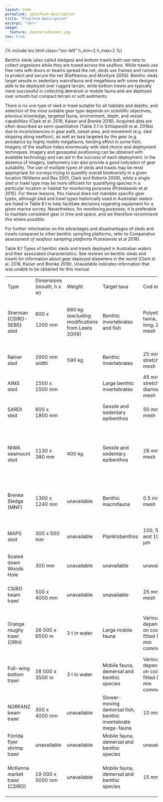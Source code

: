```yaml
---
layout: home
permalink: /platform-description
title: "Platform Description"
excerpt: "<br>"
image:
  feature: /banners/banner.jpg
toc: true
---
```

{% include toc.html class="toc-left" h_min=2 h_max=2 %}


Benthic sleds (also called sledges) and bottom trawls both use nets to collect organisms while they are towed across the seafloor. While trawls use free nets with doors or beams spread the net, sleds use frames and runners to protect and secure the net (Eleftheriou and Mcintyre 2005). Benthic sleds target sessile or sedentary macrofauna and megafauna with some designs able to be deployed over rugged terrain, while bottom trawls are typically more successful in collecting demersal or mobile fauna and are deployed over smooth but compact terrain or soft sediments. 

There is no one type of sled or trawl suitable for all habitats and depths, and selection of the most suitable gear type depends on scientific objectives, previous knowledge, targeted fauna, environment, depth, and vessel capabilities (Clark et al. 2016, Kaiser and Brenke 2016). Acquired data are often described as semi-quantitative (Table 2.1 in Schiaparelli et al. 2016a) due to inconsistencies in gear path, swept area, and movement (e.g. sled skipping along seafloor), as well as taxa targeted by the gear (e.g. avoidance by highly mobile megafauna, herding effect in some fish). Imagery of the seafloor helps enormously with sled choice and deployment techniques. Imagery and geospatial positioning can be obtained with available technology and can aid in the success of each deployment. In the absence of imagery, bathymetry can also provide a good indication of gear suitability. The use of multiple types of sleds and trawls may be most appropriate for surveys trying to quantify overall biodiversity in a given location (Williams and Bax 2001, Clark and Roberts 2008), while a single sled or trawl type may be more efficient for quantifying species in a particular location or habitat for monitoring purposes (Przeslawski et al. 2015). For these reasons, this manual does not mandate specific gear types, although sled and trawl types historically used in Australian waters are listed in Table 8.1 to help facilitate decisions regarding equipment for a given marine survey. Nevertheless, for monitoring purposes, it is preferable to maintain consistent gear in time and space, and we therefore recommend this where possible.

For further information on the advantages and disadvantages of sleds and trawls compared to other benthic sampling platforms, refer to _Comparative assessment of seafloor sampling platforms_ Przeslawski et al 2018).

Table 8.1 Types of benthic sleds and trawls deployed in Australian waters and their associated characteristics. See reviews on benthic sleds and trawls for information about gear deployed elsewhere in the world (Clark et al. 2016, Kaiser and Brenke 2016). Unavailable indicates information that was unable to be obtained for this manual.


<table>
  <tr>
   <td>Type
   </td>
   <td>Dimensions (mouth, h x w)
   </td>
   <td>Weight
   </td>
   <td>Target taxa
   </td>
   <td>Cod end
   </td>
   <td>Other features
   </td>
   <td>Suitable terrain
   </td>
   <td>Ref
   </td>
  </tr>
  <tr>
   <td>Sherman (CSIRO-SEBS) sled
   </td>
   <td>600 x
<p>
1200 mm
   </td>
   <td>860 kg (excluding modifications from Lewis 2009)
   </td>
   <td>Benthic invertebrates and fish
   </td>
   <td>Polyethylene twine, 3.2 m long, 25 mm mesh
   </td>
   <td>Reinforced frame, weak link chains, chaffing mat, net sonde, optional infaunal or 1 mm net
   </td>
   <td>Seamount, rugged terrain, hard substrates
   </td>
   <td>(Lewis 1999, 2009)
   </td>
  </tr>
  <tr>
   <td>Rainer sled
   </td>
   <td>2900 mm width
   </td>
   <td>590 kg
   </td>
   <td>Benthic invertebrates
   </td>
   <td>25 mm stretch mesh 
   </td>
   <td>Sled divided into epibenthic and infaunal halves
   </td>
   <td>Various shelf substrates
   </td>
   <td>(Bax et al. 1999)
   </td>
  </tr>
  <tr>
   <td>AIMS sled
   </td>
   <td>1500 x 1000 mm
   </td>
   <td>
   </td>
   <td>Large benthic invertebrates 
   </td>
   <td>45 mm stretch diamond mesh
   </td>
   <td>
   </td>
   <td>Various shelf substrates
   </td>
   <td>(Colquhoun et al. 2007)
   </td>
  </tr>
  <tr>
   <td>SARDI sled
   </td>
   <td>600 x 1800 mm
   </td>
   <td>
   </td>
   <td>Sessile and sedentary epibenthos
   </td>
   <td>50 mm mesh
   </td>
   <td>
   </td>
   <td>Soft sediment shelf ecosystems
   </td>
   <td>(Ward et al. 2006)
   </td>
  </tr>
  <tr>
   <td>NIWA seamount sled
   </td>
   <td>1130 x 380 mm
   </td>
   <td>400 kg
   </td>
   <td>Sessile and sedentary epibenthos
   </td>
   <td>28 mm mesh
   </td>
   <td>Reinforced frame, weak link chains, location beacon, anti-chafing net, smaller model available (250 kg)
   </td>
   <td>Seamount, rugged terrain, hard substrates
   </td>
   <td>(Clark and Stewart 2016)
   </td>
  </tr>
  <tr>
   <td>Brenke Sledge (MNF)
   </td>
   <td>1300 x 1240 mm
   </td>
   <td>unavailable
   </td>
   <td>Benthic macrofauna
   </td>
   <td>0.5 mm mesh
   </td>
   <td>Dual nets, nodule exclusion mesh, insulated cod end
   </td>
   <td>Smooth terrain
   </td>
   <td>(Brenke 2005)
   </td>
  </tr>
  <tr>
   <td>MAPS sled
   </td>
   <td>300 x 500 mm
   </td>
   <td>unavailable
   </td>
   <td>Planktobenthos
   </td>
   <td>100, 500, and 1000 µm 
   </td>
   <td>Concurrent planktobenthic and benthic sampling, tri-layered net
   </td>
   <td>Smooth terrain
   </td>
   <td>(Przeslawski and McArthur 2009)
   </td>
  </tr>
  <tr>
   <td>Scaled down Woods Hole
   </td>
   <td>300 mm
   </td>
   <td>unavailable
   </td>
   <td>unavailable
   </td>
   <td>unavailable
   </td>
   <td>unavailable
   </td>
   <td>Estuaries
   </td>
   <td>(Hirst 2004)
   </td>
  </tr>
  <tr>
   <td>CSIRO beam trawl
   </td>
   <td>500 x 4000 mm
   </td>
   <td>unavailable
   </td>
   <td>unavailable
   </td>
   <td>25 mm mesh
   </td>
   <td>Tickler chains, triple tow bridle, chaffing mat, pivot points
   </td>
   <td>Flat to low relief terrain, soft substrates
   </td>
   <td>(Lewis 2010)
   </td>
  </tr>
  <tr>
   <td>Orange roughy trawl (ORH)
   </td>
   <td>26 000  x 6500 m
   </td>
   <td>3 t in water
   </td>
   <td>Large mobile fauna
   </td>
   <td>Various depending on cod-end fitted (40 mm common)
   </td>
   <td>Small attached cone nets to sample small animals, otter boards, heavy duty high ground gear
   </td>
   <td>Rough bottom, including seamounts
   </td>
   <td>(Clark et al. 2016)
   </td>
  </tr>
  <tr>
   <td>Full-wing bottom trawl
   </td>
   <td>28 000  x 3500 m
   </td>
   <td>3 t in water
   </td>
   <td>Mobile fauna, demersal and benthic species
   </td>
   <td>Various depending on cod-end fitted (40 mm common)
   </td>
   <td>Otter boards
   </td>
   <td>Smooth terrain
   </td>
   <td>(Clark and Roberts 2008)
   </td>
  </tr>
  <tr>
   <td>NORFANZ beam trawl
   </td>
   <td>300 x 4000 mm
   </td>
   <td>unavailable
   </td>
   <td>Slower-moving demersal fish, benthic invertebrate mega-fauna
   </td>
   <td>10 mm
   </td>
   <td>Chaffing mat
   </td>
   <td>Smooth terrain
   </td>
   <td>(Clark and Roberts 2008)
   </td>
  </tr>
  <tr>
   <td>Florida flyer shrimp trawl
   </td>
   <td>unavailable
   </td>
   <td>unavailable
   </td>
   <td>Mobile fauna, demersal and benthic species
   </td>
   <td>unavailable
   </td>
   <td>unavailable
   </td>
   <td>Smooth terrain
   </td>
   <td>(Wassenberg et al. 1997)
   </td>
  </tr>
  <tr>
   <td>McKenna market trawl (CSIRO)
   </td>
   <td>19 000 x 5000 mm 
   </td>
   <td>unavailable
   </td>
   <td>Mobile fauna, demersal and benthic species
   </td>
   <td>15 mm
   </td>
   <td>Weighted bottom line, floats hold up the upper line, doors keep the net
   </td>
   <td>Smooth terrain
   </td>
   <td>SEF voyages, NWS voyages, <em>RV Investigator </em>deep-sea
   </td>

